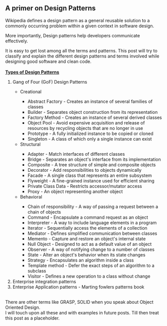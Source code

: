 <h2>A primer on Design Patterns</h2>
Wikipedia defines a design pattern as a general reusable solution to a commonly occurring problem within a given context in software design.

More importantly, Design patterns help developers communicate effectively.

It is easy to get lost among all the terms and patterns. This post will try to classify and explain the different design patterns and terms involved while designing good software and clean code.
<br><br>
<u><b>Types of Design Patterns</b></u>
<ol type="1">
	<li>Gang of Four (GoF) Design Patterns</li>
	<ul>
	  <li>Creational</li>
	  	<ul>
	  		<li>Abstract Factory - Creates an instance of several families of classes</li>
			<li>Builder - Separates object construction from its representation</li>
			<li>Factory Method - Creates an instance of several derived classes</li>
			<li>Object Pool - Avoid expensive acquisition and release of resources by recycling objects that are no longer in use</li>
			<li>Prototype - A fully initialized instance to be copied or cloned</li>
			<li>Singleton - A class of which only a single instance can exist</li>
	    </ul>
	  <li>Structural</li>
	  	<ul>
	  		<li>Adapter - Match interfaces of different classes</li>
			<li>Bridge - Separates an object's interface from its implementation</li>
			<li>Composite - A tree structure of simple and composite objects</li>
			<li>Decorator - Add responsibilities to objects dynamically</li>
			<li>Facade - A single class that represents an entire subsystem</li>
			<li>Flyweight - A fine-grained instance used for efficient sharing</li>
			<li>Private Class Data - Restricts accessor/mutator access</li>
			<li>Proxy - An object representing another object</li>
		</ul>
	  <li>Behavioral</li>
	  <ul>
	  		<li>Chain of responsibility - A way of passing a request between a chain of objects</li>
			<li>Command - Encapsulate a command request as an object</li>
			<li>Interpreter - A way to include language elements in a program</li>
			<li>Iterator - Sequentially access the elements of a collection</li>
			<li>Mediator - Defines simplified communication between classes</li>
			<li>Memento - Capture and restore an object's internal state</li>
			<li>Null Object - Designed to act as a default value of an object</li>
			<li>Observer - A way of notifying change to a number of classes</li>
			<li>State - Alter an object's behavior when its state changes</li>
			<li>Strategy - Encapsulates an algorithm inside a class</li>
			<li>Template method - Defer the exact steps of an algorithm to a subclass</li>
			<li>Visitor - Defines a new operation to a class without change</li>
	  </ul>
	</ul>
	<li>Enterprise integration patterns</li>
	<li>Enterprise Application patterns - Marting fowlers patterns book</li>
</ol>
<br>
There are other terms like GRASP, SOLID when you speak about Object Oriented Design.
<br>
I will touch upon all these and with examples in future posts. Till then treat this post as a placeholder.

